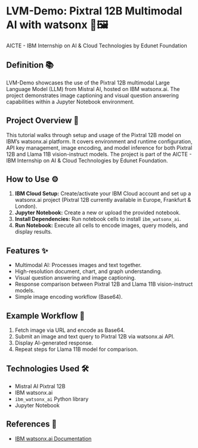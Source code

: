 # LVM-Demo: Pixtral 12B Multimodal AI with watsonx 🚀🖼️
  AICTE - IBM Internship on AI &amp; Cloud Technologies by Edunet Foundation 


## Definition 📚
LVM-Demo showcases the use of the Pixtral 12B multimodal Large Language Model (LLM) from Mistral AI, hosted on IBM watsonx.ai. The project demonstrates image captioning and visual question answering capabilities within a Jupyter Notebook environment.

## Project Overview 📝
This tutorial walks through setup and usage of the Pixtral 12B model on IBM’s watsonx.ai platform. It covers environment and runtime configuration, API key management, image encoding, and model inference for both Pixtral 12B and Llama 11B vision-instruct models. The project is part of the AICTE - IBM Internship on AI & Cloud Technologies by Edunet Foundation.

## How to Use ⚙️
1. **IBM Cloud Setup:** Create/activate your IBM Cloud account and set up a watsonx.ai project (Pixtral 12B currently available in Europe, Frankfurt & London).
2. **Jupyter Notebook:** Create a new or upload the provided notebook.
3. **Install Dependencies:** Run notebook cells to install `ibm_watsonx_ai`.
4. **Run Notebook:** Execute all cells to encode images, query models, and display results.

## Features ✨
- Multimodal AI: Processes images and text together.
- High-resolution document, chart, and graph understanding.
- Visual question answering and image captioning.
- Response comparison between Pixtral 12B and Llama 11B vision-instruct models.
- Simple image encoding workflow (Base64).

## Example Workflow 🔄
1. Fetch image via URL and encode as Base64.
2. Submit an image and text query to Pixtral 12B via watsonx.ai API.
3. Display AI-generated response.
4. Repeat steps for Llama 11B model for comparison.

## Technologies Used 🛠️
- Mistral AI Pixtral 12B
- IBM watsonx.ai
- `ibm_watsonx_ai` Python library
- Jupyter Notebook

## References 🔗
- [IBM watsonx.ai Documentation](https://www.ibm.com/products/watsonx-ai)

